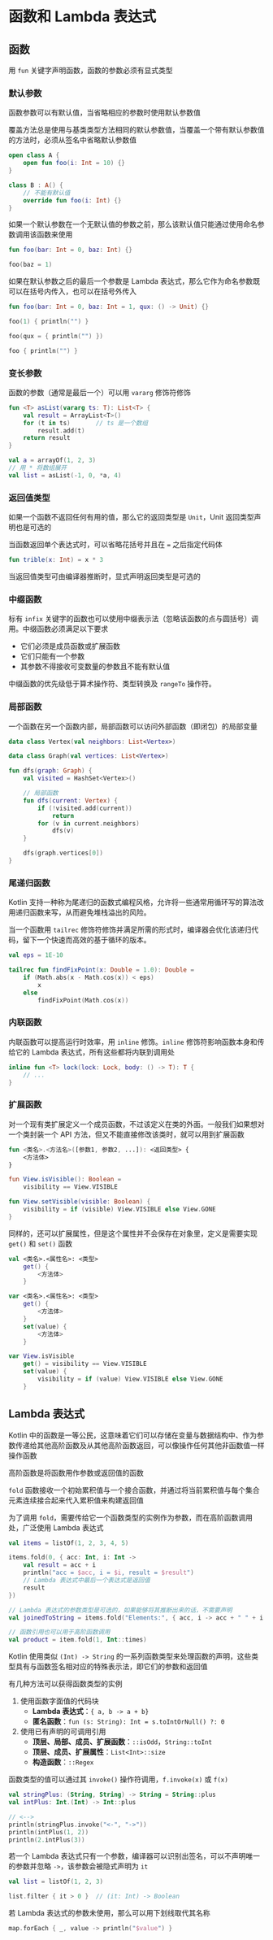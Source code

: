 # 函数和 Lambda 表达式

## 函数

用 `fun` 关键字声明函数，函数的参数必须有显式类型

### 默认参数

函数参数可以有默认值，当省略相应的参数时使用默认参数值

覆盖方法总是使用与基类类型方法相同的默认参数值，当覆盖一个带有默认参数值的方法时，必须从签名中省略默认参数值

```kt
open class A {
    open fun foo(i: Int = 10) {}
}

class B : A() {
    // 不能有默认值
    override fun foo(i: Int) {}
}
```

如果一个默认参数在一个无默认值的参数之前，那么该默认值只能通过使用命名参数调用该函数来使用

```kt
fun foo(bar: Int = 0, baz: Int) {}

foo(baz = 1)
```

如果在默认参数之后的最后一个参数是 Lambda 表达式，那么它作为命名参数既可以在括号内传入，也可以在括号外传入

```kt
fun foo(bar: Int = 0, baz: Int = 1, qux: () -> Unit) {}

foo(1) { println("") }

foo(qux = { println("") })

foo { println("") }
```

### 变长参数

函数的参数（通常是最后一个）可以用 `vararg` 修饰符修饰

```kt
fun <T> asList(vararg ts: T): List<T> {
    val result = ArrayList<T>()
    for (t in ts)       // ts 是一个数组
        result.add(t)
    return result
}

val a = arrayOf(1, 2, 3)
// 用 * 将数组展开
val list = asList(-1, 0, *a, 4)
```

### 返回值类型

如果一个函数不返回任何有用的值，那么它的返回类型是 `Unit`，Unit 返回类型声明也是可选的

当函数返回单个表达式时，可以省略花括号并且在 `=` 之后指定代码体

```kt
fun trible(x: Int) = x * 3
```

当返回值类型可由编译器推断时，显式声明返回类型是可选的

### 中缀函数

标有 `infix` 关键字的函数也可以使用中缀表示法（忽略该函数的点与圆括号）调用。中缀函数必须满足以下要求

-  它们必须是成员函数或扩展函数
-  它们只能有一个参数
-  其参数不得接收可变数量的参数且不能有默认值

中缀函数的优先级低于算术操作符、类型转换及 `rangeTo` 操作符。

### 局部函数

一个函数在另一个函数内部，局部函数可以访问外部函数（即闭包）的局部变量

```kt
data class Vertex(val neighbors: List<Vertex>)

data class Graph(val vertices: List<Vertex>)

fun dfs(graph: Graph) {
    val visited = HashSet<Vertex>()

    // 局部函数
    fun dfs(current: Vertex) {
        if (!visited.add(current))
            return
        for (v in current.neighbors)
            dfs(v)
    }

    dfs(graph.vertices[0])
}
```

### 尾递归函数

Kotlin 支持一种称为尾递归的函数式编程风格，允许将一些通常用循环写的算法改用递归函数来写，从而避免堆栈溢出的风险。

当一个函数用 `tailrec` 修饰符修饰并满足所需的形式时，编译器会优化该递归代码，留下一个快速而高效的基于循环的版本。

```kt
val eps = 1E-10

tailrec fun findFixPoint(x: Double = 1.0): Double =
    if (Math.abs(x - Math.cos(x)) < eps)
        x
    else
        findFixPoint(Math.cos(x))
```

### 内联函数

内联函数可以提高运行时效率，用 `inline` 修饰。`inline` 修饰符影响函数本身和传给它的 Lambda 表达式，所有这些都将内联到调用处

```kt
inline fun <T> lock(lock: Lock, body: () -> T): T {
    // ...
}
```

### 扩展函数

对一个现有类扩展定义一个成员函数，不过该定义在类的外面。一般我们如果想对一个类封装一个 API 方法，但又不能直接修改该类时，就可以用到扩展函数

```kt
fun <类名>.<方法名>([参数1, 参数2, ...]): <返回类型> {
    <方法体>
}

fun View.isVisible(): Boolean =
    visibility == View.VISIBLE

fun View.setVisible(visible: Boolean) {
    visibility = if (visible) View.VISIBLE else View.GONE
}
```

同样的，还可以扩展属性，但是这个属性并不会保存在对象里，定义是需要实现 `get()` 和 `set()` 函数

```kt
val <类名>.<属性名>: <类型>
    get() {
        <方法体>
    }

var <类名>.<属性名>: <类型>
    get() {
        <方法体>
    }
    set(value) {
        <方法体>
    }

var View.isVisible
    get() = visibility == View.VISIBLE
    set(value) {
        visibility = if (value) View.VISIBLE else View.GONE
    }
```

## Lambda 表达式

Kotlin 中的函数是一等公民，这意味着它们可以存储在变量与数据结构中、作为参数传递给其他高阶函数及从其他高阶函数返回，可以像操作任何其他非函数值一样操作函数

高阶函数是将函数用作参数或返回值的函数

`fold` 函数接收一个初始累积值与一个接合函数，并通过将当前累积值与每个集合元素连续接合起来代入累积值来构建返回值

为了调用 `fold`，需要传给它一个函数类型的实例作为参数，而在高阶函数调用处，广泛使用 Lambda 表达式

```kt
val items = listOf(1, 2, 3, 4, 5)

items.fold(0, { acc: Int, i: Int ->
    val result = acc + i
    println("acc = $acc, i = $i, result = $result")
    // Lambda 表达式中最后一个表达式是返回值
    result
})

// Lambda 表达式的参数类型是可选的，如果能够将其推断出来的话，不需要声明
val joinedToString = items.fold("Elements:", { acc, i -> acc + " " + i })

// 函数引用也可以用于高阶函数调用
val product = item.fold(1, Int::times)
```

Kotlin 使用类似 `(Int) -> String` 的一系列函数类型来处理函数的声明，这些类型具有与函数签名相对应的特殊表示法，即它们的参数和返回值

有几种方法可以获得函数类型的实例

1. 使用函数字面值的代码块
   -  **Lambda 表达式**：`{ a, b -> a + b}`
   -  **匿名函数**：`fun (s: String): Int = s.toIntOrNull() ?: 0`
1. 使用已有声明的可调用引用
   -  **顶层、局部、成员、扩展函数**：`::isOdd`，`String::toInt`
   -  **顶层、成员、扩展属性**：`List<Int>::size`
   -  **构造函数**：`::Regex`

函数类型的值可以通过其 `invoke()` 操作符调用，`f.invoke(x)` 或 `f(x)`

```kt
val stringPlus: (String, String) -> String = String::plus
val intPlus: Int.(Int) -> Int::plus

// <-->
println(stringPlus.invoke("<-", "->"))
println(intPlus(1, 2))
println(2.intPlus(3))
```

若一个 Lambda 表达式只有一个参数，编译器可以识别出签名，可以不声明唯一的参数并忽略 `->`，该参数会被隐式声明为 `it`

```kt
val list = listOf(1, 2, 3)

list.filter { it > 0 }  // (it: Int) -> Boolean
```

若 Lambda 表达式的参数未使用，那么可以用下划线取代其名称

```kt
map.forEach { _, value -> println("$value") }
```
